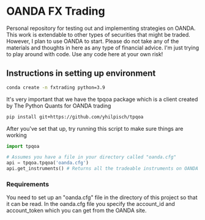 # OANDA FX Trading
Personal repository for testing out and implementing strategies on OANDA. This work is extendable to other types of securities that might be traded. However, I plan to use OANDA to start. Please do not take any of the materials and thoughts in here as any type of financial advice. I'm just trying to play around with code. Use any code here at your own risk!

## Instructions in setting up environment
```bash
conda create -n fxtrading python=3.9
```
It's very important that we have the tpqoa package which is a client created by The Python Quants for OANDA trading
```bash
pip install git+https://github.com/yhilpisch/tpqoa
```

After you've set that up, try running this script to make sure things are working
```python
import tpqoa 

# Assumes you have a file in your directory called "oanda.cfg"
api = tpqoa.tpqoa('oanda.cfg')
api.get_instruments() # Returns all the tradeable instruments on OANDA
```

### Requirements

You need to set up an "oanda.cfg" file in the directory of this project so that it can be read.
In the oanda.cfg file you specify the account_id and account_token which you can get from the OANDA site. 
